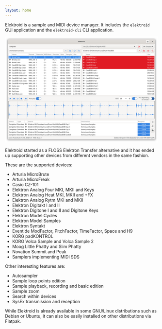 ```yaml
---
layout: home
---
```


Elektroid is a sample and MIDI device manager. It includes the `elektroid` GUI application and the `elektroid-cli` CLI application.

![Elektroid GUI screenshot](images/screenshot.png "Elektroid GUI")

Elektroid started as a FLOSS Elektron Transfer alternative and it has ended up supporting other devices from different vendors in the same fashion.

These are the supported devices:

* Arturia MicroBrute
* Arturia MicroFreak
* Casio CZ-101
* Elektron Analog Four MKI, MKII and Keys
* Elektron Analog Heat MKI, MKII and +FX
* Elektron Analog Rytm MKI and MKII
* Elektron Digitakt I and II
* Elektron Digitone I and II and Digitone Keys
* Elektron Model:Cycles
* Elektron Model:Samples
* Elektron Syntakt
* Eventide ModFactor, PitchFactor, TimeFactor, Space and H9
* KORG padKONTROL
* KORG Volca Sample and Volca Sample 2
* Moog Little Phatty and Slim Phatty
* Novation Summit and Peak
* Samplers implementing MIDI SDS

Other interesting features are:

* Autosampler
* Sample loop points edition
* Sample playback, recording and basic edition
* Sample zoom
* Search within devices
* SysEx transmission and reception

While Elektroid is already available in some GNU/Linux distributions such as Debian or Ubuntu, it can also be easily installed on other distributions via Flatpak.

